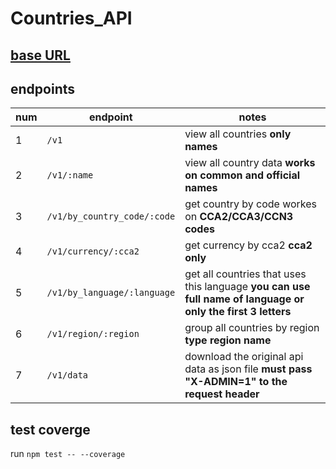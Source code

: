 # Countries_API



## [base URL](https://restcountries.com/v3.1/all)



## endpoints 


|  num           | endpoint    | notes   |  
|---             |---          |---      |
|   1            |   `/v1`          |  view all countries **only names**        |
|   2            |   `/v1/:name`          |  view all country data **works on common and official names**        |
|   3           |   `/v1/by_country_code/:code`          |  get country by code workes on  **CCA2/CCA3/CCN3 codes**        |
|   4           |   `/v1/currency/:cca2`          |  get currency by cca2 **cca2 only**        |
|   5           |   `/v1/by_language/:language`          |  get all countries  that uses this language **you can use full name of language or only the first 3 letters**        |
|   6           |   `/v1/region/:region`          |  group all countries by region  **type region name**        |
|   7            |   `/v1/data`          |  download the original api data as json file **must pass "X-ADMIN=1" to the request header**       |



## test coverge 

run `npm test -- --coverage`